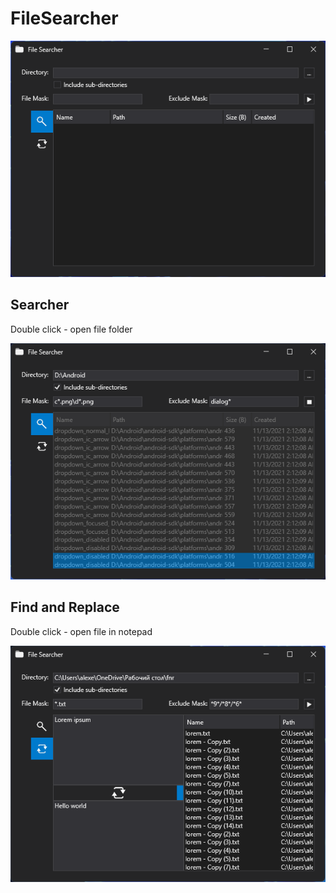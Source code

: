 # FileSearcher

<img src="/FileSearcher/Images/filesearcher.png">

## Searcher

Double click - open file folder

<img src="/FileSearcher/Images/filesearcher-searcher.png">

## Find and Replace

Double click - open file in notepad

<img src="/FileSearcher/Images/filesearcher-replacer.png">
